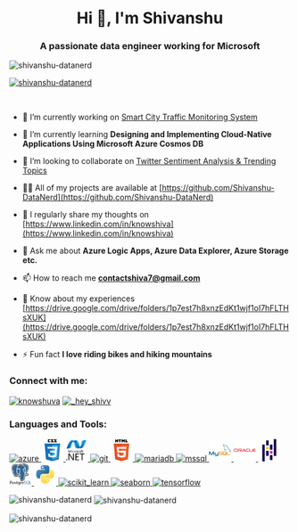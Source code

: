 <h1 align="center">Hi 👋, I'm Shivanshu</h1>
<h3 align="center">A passionate data engineer working for Microsoft</h3>

<p align="left"> <img src="https://komarev.com/ghpvc/?username=shivanshu-datanerd&label=Profile%20views&color=0e75b6&style=flat" alt="shivanshu-datanerd" /> </p>

<p align="left"> <a href="https://github.com/ryo-ma/github-profile-trophy"><img src="https://github-profile-trophy.vercel.app/?username=shivanshu-datanerd" alt="shivanshu-datanerd" /></a> </p>

<p align="left"> <a href="https://twitter.com/" target="blank"><img src="https://img.shields.io/twitter/follow/?logo=twitter&style=for-the-badge" alt="" /></a> </p>

- 🔭 I’m currently working on [Smart City Traffic Monitoring System](https://github.com/users/Shivanshu-DataNerd/projects/1/)

- 🌱 I’m currently learning **Designing and Implementing Cloud-Native Applications Using Microsoft Azure Cosmos DB**

- 👯 I’m looking to collaborate on [Twitter Sentiment Analysis & Trending Topics](https://github.com/users/Shivanshu-DataNerd/projects/2)

- 👨‍💻 All of my projects are available at [https://github.com/Shivanshu-DataNerd](https://github.com/Shivanshu-DataNerd)

- 📝 I regularly share my thoughts on [https://www.linkedin.com/in/knowshiva](https://www.linkedin.com/in/knowshiva)

- 💬 Ask me about **Azure Logic Apps, Azure Data Explorer, Azure Storage etc.**

- 📫 How to reach me **contactshiva7@gmail.com**

- 📄 Know about my experiences [https://drive.google.com/drive/folders/1p7est7h8xnzEdKt1wjf1oI7hFLTHsXUK](https://drive.google.com/drive/folders/1p7est7h8xnzEdKt1wjf1oI7hFLTHsXUK)

- ⚡ Fun fact **I love riding bikes and hiking mountains**

<h3 align="left">Connect with me:</h3>
<p align="left">
<a href="https://linkedin.com/in/knowshuva" target="blank"><img align="center" src="https://raw.githubusercontent.com/rahuldkjain/github-profile-readme-generator/master/src/images/icons/Social/linked-in-alt.svg" alt="knowshuva" height="30" width="40" /></a>
<a href="https://instagram.com/_hey_shivv" target="blank"><img align="center" src="https://raw.githubusercontent.com/rahuldkjain/github-profile-readme-generator/master/src/images/icons/Social/instagram.svg" alt="_hey_shivv" height="30" width="40" /></a>
</p>

<h3 align="left">Languages and Tools:</h3>
<p align="left"> <a href="https://azure.microsoft.com/en-in/" target="_blank" rel="noreferrer"> <img src="https://www.vectorlogo.zone/logos/microsoft_azure/microsoft_azure-icon.svg" alt="azure" width="40" height="40"/> </a> <a href="https://www.w3schools.com/css/" target="_blank" rel="noreferrer"> <img src="https://raw.githubusercontent.com/devicons/devicon/master/icons/css3/css3-original-wordmark.svg" alt="css3" width="40" height="40"/> </a> <a href="https://dotnet.microsoft.com/" target="_blank" rel="noreferrer"> <img src="https://raw.githubusercontent.com/devicons/devicon/master/icons/dot-net/dot-net-original-wordmark.svg" alt="dotnet" width="40" height="40"/> </a> <a href="https://git-scm.com/" target="_blank" rel="noreferrer"> <img src="https://www.vectorlogo.zone/logos/git-scm/git-scm-icon.svg" alt="git" width="40" height="40"/> </a> <a href="https://www.w3.org/html/" target="_blank" rel="noreferrer"> <img src="https://raw.githubusercontent.com/devicons/devicon/master/icons/html5/html5-original-wordmark.svg" alt="html5" width="40" height="40"/> </a> <a href="https://mariadb.org/" target="_blank" rel="noreferrer"> <img src="https://www.vectorlogo.zone/logos/mariadb/mariadb-icon.svg" alt="mariadb" width="40" height="40"/> </a> <a href="https://www.microsoft.com/en-us/sql-server" target="_blank" rel="noreferrer"> <img src="https://www.svgrepo.com/show/303229/microsoft-sql-server-logo.svg" alt="mssql" width="40" height="40"/> </a> <a href="https://www.mysql.com/" target="_blank" rel="noreferrer"> <img src="https://raw.githubusercontent.com/devicons/devicon/master/icons/mysql/mysql-original-wordmark.svg" alt="mysql" width="40" height="40"/> </a> <a href="https://www.oracle.com/" target="_blank" rel="noreferrer"> <img src="https://raw.githubusercontent.com/devicons/devicon/master/icons/oracle/oracle-original.svg" alt="oracle" width="40" height="40"/> </a> <a href="https://pandas.pydata.org/" target="_blank" rel="noreferrer"> <img src="https://raw.githubusercontent.com/devicons/devicon/2ae2a900d2f041da66e950e4d48052658d850630/icons/pandas/pandas-original.svg" alt="pandas" width="40" height="40"/> </a> <a href="https://www.postgresql.org" target="_blank" rel="noreferrer"> <img src="https://raw.githubusercontent.com/devicons/devicon/master/icons/postgresql/postgresql-original-wordmark.svg" alt="postgresql" width="40" height="40"/> </a> <a href="https://www.python.org" target="_blank" rel="noreferrer"> <img src="https://raw.githubusercontent.com/devicons/devicon/master/icons/python/python-original.svg" alt="python" width="40" height="40"/> </a> <a href="https://scikit-learn.org/" target="_blank" rel="noreferrer"> <img src="https://upload.wikimedia.org/wikipedia/commons/0/05/Scikit_learn_logo_small.svg" alt="scikit_learn" width="40" height="40"/> </a> <a href="https://seaborn.pydata.org/" target="_blank" rel="noreferrer"> <img src="https://seaborn.pydata.org/_images/logo-mark-lightbg.svg" alt="seaborn" width="40" height="40"/> </a> <a href="https://www.tensorflow.org" target="_blank" rel="noreferrer"> <img src="https://www.vectorlogo.zone/logos/tensorflow/tensorflow-icon.svg" alt="tensorflow" width="40" height="40"/> </a> </p>

<p><img align="left" src="https://github-readme-stats.vercel.app/api/top-langs?username=shivanshu-datanerd&show_icons=true&locale=en&layout=compact" alt="shivanshu-datanerd" /></p>

<p>&nbsp;<img align="center" src="https://github-readme-stats.vercel.app/api?username=shivanshu-datanerd&show_icons=true&locale=en" alt="shivanshu-datanerd" /></p>

<p><img align="center" src="https://github-readme-streak-stats.herokuapp.com/?user=shivanshu-datanerd&" alt="shivanshu-datanerd" /></p>
